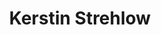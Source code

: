 ---
title: Kerstin Strehlow
stelle: Geschäftsführung
portrait_image: "/uploads/kerstin-strehlow-portrait.jpg"
bio: Kerstin, die Berliner Immobilienfachfrau, mit familiären Wurzeln auf Rügen, führt
  das Unternehmen abseits ausgetretener Pfade. Souverän und sympathisch meistert sie
  jede Herausforderung und ist mit Leidenschaft für ihre Kunden da.
taetigkeitsschwerpunkte:
- Juristische Verwaltung
- Eigentümerversammlungen
- Beratung Eigentümer & Beiräte
- Strategische Entwicklung
- Vertrieb & Marketing
order: 1
layout: team-profile
---